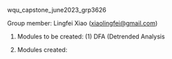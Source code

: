 wqu_capstone_june2023_grp3626

Group member: Lingfei Xiao (xiaolingfei@gmail.com)

1. Modules to be created:
(1) DFA (Detrended Analysis

2. Modules created:

